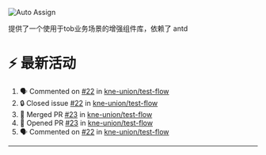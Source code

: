 ![Auto Assign](https://github.com/kne-union/components-core/actions/workflows/publish.yml/badge.svg)

提供了一个使用于tob业务场景的增强组件库，依赖了 antd


<!--START_SECTION:document-->
<!--END_SECTION:document-->

# ⚡ 最新活动

<!--START_SECTION:activity-->
1. 🗣 Commented on [#22](https://github.com/kne-union/test-flow/issues/22#issuecomment-2375775376) in [kne-union/test-flow](https://github.com/kne-union/test-flow)
2. 🔒 Closed issue [#22](https://github.com/kne-union/test-flow/issues/22) in [kne-union/test-flow](https://github.com/kne-union/test-flow)
3. 🎉 Merged PR [#23](https://github.com/kne-union/test-flow/pull/23) in [kne-union/test-flow](https://github.com/kne-union/test-flow)
4. 💪 Opened PR [#23](https://github.com/kne-union/test-flow/pull/23) in [kne-union/test-flow](https://github.com/kne-union/test-flow)
5. 🗣 Commented on [#22](https://github.com/kne-union/test-flow/issues/22#issuecomment-2375773456) in [kne-union/test-flow](https://github.com/kne-union/test-flow)
<!--END_SECTION:activity-->

---
